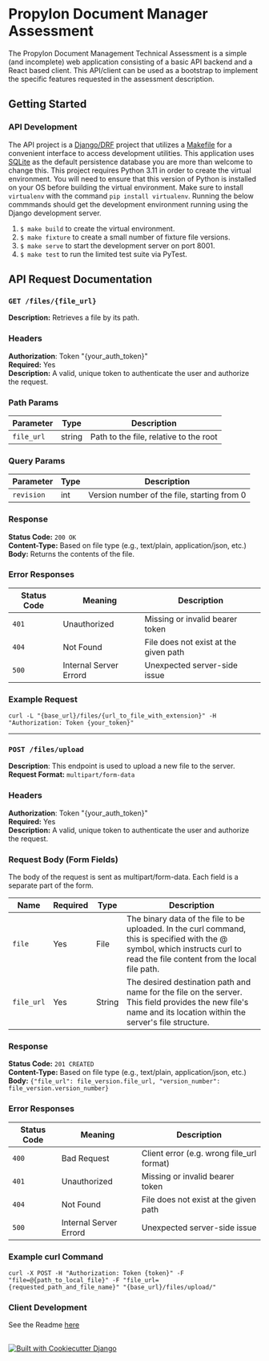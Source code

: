 # Propylon Document Manager Assessment

The Propylon Document Management Technical Assessment is a simple (and incomplete) web application consisting of a basic API backend and a React based client.  This API/client can be used as a bootstrap to implement the specific features requested in the assessment description. 

## Getting Started
### API Development
The API project is a [Django/DRF](https://www.django-rest-framework.org/) project that utilizes a [Makefile](https://www.gnu.org/software/make/manual/make.html) for a convenient interface to access development utilities. This application uses [SQLite](https://www.sqlite.org/index.html) as the default persistence database you are more than welcome to change this. This project requires Python 3.11 in order to create the virtual environment.  You will need to ensure that this version of Python is installed on your OS before building the virtual environment. Make sure to install `virtualenv` with the command `pip install virtualenv`. Running the below commmands should get the development environment running using the Django development server.
1. `$ make build` to create the virtual environment.
2. `$ make fixture` to create a small number of fixture file versions.
3. `$ make serve` to start the development server on port 8001.
4. `$ make test` to run the limited test suite via PyTest.

## API Request Documentation

### `GET /files/{file_url}`
**Description:** Retrieves a file by its path.

### Headers
**Authorization**: Token "{your_auth_token}"<br>
**Required:** Yes<br>
**Description:** A valid, unique token to authenticate the user and authorize the request.<br>

### Path Params
| Parameter | Type   | Description                            |
| --------- | ------ | -------------------------------------- |
| `file_url`    | string | Path to the file, relative to the root |

### Query Params
| Parameter  | Type | Description                                 |
|------------|------|---------------------------------------------|
| `revision` | int  | Version number of the file, starting from 0 |

### Response
**Status Code:** `200 OK`<br>
**Content-Type:** Based on file type (e.g., text/plain, application/json, etc.)<br>
**Body:** Returns the contents of the file.

### Error Responses
| Status Code | Meaning | Description                                 |
|-----------|------|---------------------------------------------|
| `401` | Unauthorized  | Missing or invalid bearer token |
|`404`|Not Found|File does not exist at the given path|
|`500`|Internal Server Errord|Unexpected server-side issue|

### Example Request
`curl -L "{base_url}/files/{url_to_file_with_extension}" -H "Authorization: Token {your_token}"`

------------------------------------

### `POST /files/upload`
**Description**: This endpoint is used to upload a new file to the server.<br>
**Request Format:** `multipart/form-data`

### Headers
**Authorization**: Token "{your_auth_token}"<br>
**Required:** Yes<br>
**Description:** A valid, unique token to authenticate the user and authorize the request.<br>

### Request Body (Form Fields)
The body of the request is sent as multipart/form-data. Each field is a separate part of the form.

| Name | Required | Type | Description |
|-----------|------|------------------|---------------------------|
| `file` | Yes | File  | The binary data of the file to be uploaded. In the curl command, this is specified with the @ symbol, which instructs curl to read the file content from the local file path. |
|`file_url`|Yes|String|The desired destination path and name for the file on the server. This field provides the new file's name and its location within the server's file structure.|

### Response
**Status Code:** `201 CREATED`<br>
**Content-Type:** Based on file type (e.g., text/plain, application/json, etc.)<br>
**Body:** `{"file_url": file_version.file_url, "version_number": file_version.version_number}`

### Error Responses
| Status Code | Meaning | Description                               |
|-----------|------|-------------------------------------------|
| `400` | Bad Request | Client error (e.g. wrong file_url format) |
| `401` | Unauthorized  | Missing or invalid bearer token           |
|`404`|Not Found| File does not exist at the given path     |
|`500`|Internal Server Errord| Unexpected server-side issue              |

### Example curl Command
`curl -X POST -H "Authorization: Token {token}" -F "file=@{path_to_local_file}" -F "file_url={requested_path_and_file_name}" "{base_url}/files/upload/"`

### Client Development 
See the Readme [here](https://github.com/propylon/document-manager-assessment/blob/main/client/doc-manager/README.md)

##
[![Built with Cookiecutter Django](https://img.shields.io/badge/built%20with-Cookiecutter%20Django-ff69b4.svg?logo=cookiecutter)](https://github.com/cookiecutter/cookiecutter-django/)

